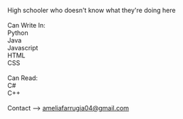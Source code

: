 High schooler who doesn't know what they're doing here <br>
<br>
Can Write In: <br>
  Python <br>
  Java <br>
  Javascript <br>
  HTML <br>
  CSS <br>
<br>
Can Read: <br>
  C# <br>
  C++ <br>
<br>
Contact --> ameliafarrugia04@gmail.com

<!---
ameliafarrugia/ameliafarrugia is a ✨ special ✨ repository because its `README.md` (this file) appears on your GitHub profile.
You can click the Preview link to take a look at your changes.
--->
